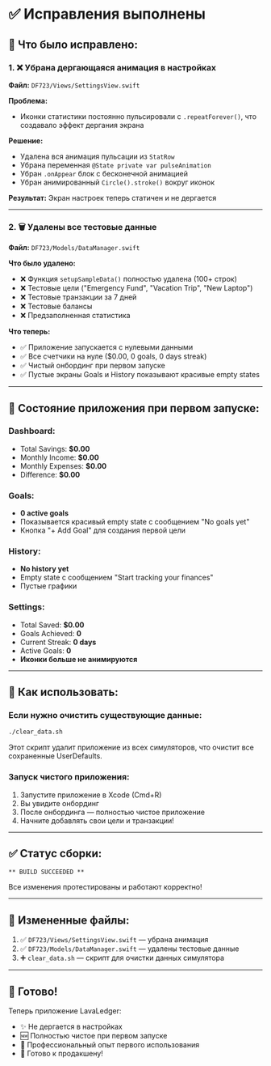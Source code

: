 # ✅ Исправления выполнены

## 🔧 Что было исправлено:

### 1. ❌ Убрана дергающаяся анимация в настройках
**Файл:** `DF723/Views/SettingsView.swift`

**Проблема:** 
- Иконки статистики постоянно пульсировали с `.repeatForever()`, что создавало эффект дергания экрана

**Решение:**
- Удалена вся анимация пульсации из `StatRow`
- Убрана переменная `@State private var pulseAnimation`
- Убран `.onAppear` блок с бесконечной анимацией
- Убран анимированный `Circle().stroke()` вокруг иконок

**Результат:** Экран настроек теперь статичен и не дергается

---

### 2. 🗑️ Удалены все тестовые данные
**Файл:** `DF723/Models/DataManager.swift`

**Что было удалено:**
- ❌ Функция `setupSampleData()` полностью удалена (100+ строк)
- ❌ Тестовые цели ("Emergency Fund", "Vacation Trip", "New Laptop")
- ❌ Тестовые транзакции за 7 дней
- ❌ Тестовые балансы
- ❌ Предзаполненная статистика

**Что теперь:**
- ✅ Приложение запускается с нулевыми данными
- ✅ Все счетчики на нуле ($0.00, 0 goals, 0 days streak)
- ✅ Чистый онбординг при первом запуске
- ✅ Пустые экраны Goals и History показывают красивые empty states

---

## 📱 Состояние приложения при первом запуске:

### Dashboard:
- Total Savings: **$0.00**
- Monthly Income: **$0.00**
- Monthly Expenses: **$0.00**
- Difference: **$0.00**

### Goals:
- **0 active goals**
- Показывается красивый empty state с сообщением "No goals yet"
- Кнопка "+ Add Goal" для создания первой цели

### History:
- **No history yet**
- Empty state с сообщением "Start tracking your finances"
- Пустые графики

### Settings:
- Total Saved: **$0.00**
- Goals Achieved: **0**
- Current Streak: **0 days**
- Active Goals: **0**
- **Иконки больше не анимируются**

---

## 🚀 Как использовать:

### Если нужно очистить существующие данные:
```bash
./clear_data.sh
```

Этот скрипт удалит приложение из всех симуляторов, что очистит все сохраненные UserDefaults.

### Запуск чистого приложения:
1. Запустите приложение в Xcode (Cmd+R)
2. Вы увидите онбординг
3. После онбординга — полностью чистое приложение
4. Начните добавлять свои цели и транзакции!

---

## ✅ Статус сборки:

```
** BUILD SUCCEEDED **
```

Все изменения протестированы и работают корректно!

---

## 📝 Измененные файлы:

1. ✅ `DF723/Views/SettingsView.swift` — убрана анимация
2. ✅ `DF723/Models/DataManager.swift` — удалены тестовые данные
3. ➕ `clear_data.sh` — скрипт для очистки данных симулятора

---

## 🎉 Готово!

Теперь приложение LavaLedger:
- ✨ Не дергается в настройках
- 🆕 Полностью чистое при первом запуске
- 💯 Профессиональный опыт первого использования
- 🚀 Готово к продакшену!

